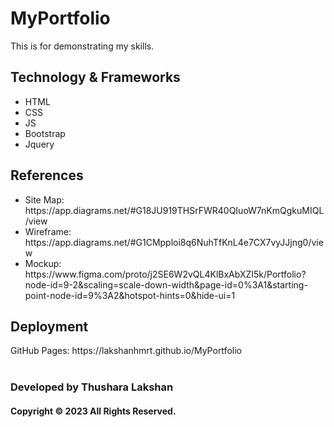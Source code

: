 # MyPortfolio
This is for demonstrating my skills. 
<h2>Technology & Frameworks</h2>
<ul>
  <li>HTML</li>
  <li>CSS</li>
  <li>JS</li>
  <li>Bootstrap</li>
  <li>Jquery</li>
</ul>
<h2>References</h2>
<ul>
  <li>Site Map: https://app.diagrams.net/#G18JU919THSrFWR40QIuoW7nKmQgkuMIQL/view</li>
  <li>Wireframe: https://app.diagrams.net/#G1CMpploi8q6NuhTfKnL4e7CX7vyJJjng0/view</li>
  <li>Mockup: https://www.figma.com/proto/j2SE6W2vQL4KlBxAbXZI5k/Portfolio?node-id=9-2&scaling=scale-down-width&page-id=0%3A1&starting-point-node-id=9%3A2&hotspot-hints=0&hide-ui=1</li>
</ul>
<h2>Deployment</h2>
GitHub Pages: https://lakshanhmrt.github.io/MyPortfolio
<br>
<br>
<h3>Developed by Thushara Lakshan</h2>
<h4>Copyright © 2023 All Rights Reserved.</h4>
